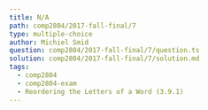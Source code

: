 ```yaml
---
title: N/A
path: comp2804/2017-fall-final/7
type: multiple-choice
author: Michiel Smid
question: comp2804/2017-fall-final/7/question.ts
solution: comp2804/2017-fall-final/7/solution.md
tags:
  - comp2804
  - comp2804-exam
  - Reordering the Letters of a Word (3.9.1)
---
```


